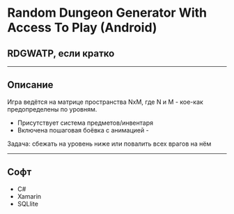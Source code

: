 # Random Dungeon Generator With Access To Play (Android)
## RDGWATP, если кратко
___________________________________________________________
## Описание
Игра ведётся на матрице пространства NxM, где N и M - кое-как предопределены по уровням.
- Присутствует система предметов/инвентаря
- Включена пошаговая боёвка с анимацией -

Задача: сбежать на уровень ниже или повалить всех врагов на нём
___________________________________________________________
## Софт
- C#
- Xamarin
- SQLlite
